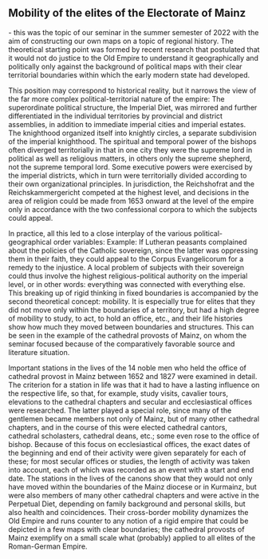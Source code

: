 <h2>Mobility of the elites of the Electorate of Mainz</h2>

<p>- this was the topic of our seminar in the summer semester of 2022 with the aim of constructing our own maps on a topic of regional history. 
The theoretical starting point was formed by recent research that postulated that it would not do justice to the Old Empire to understand it geographically and 
politically only against the background of political maps with their clear territorial boundaries within which the early modern state had developed.</p> 

<p>This position may correspond to historical reality, but it narrows the view of the far more complex political-territorial nature of the empire: 
The superordinate political structure, the Imperial Diet, was mirrored and further differentiated in the individual territories by provincial and district assemblies, 
in addition to immediate imperial cities and imperial estates. The knighthood organized itself into knightly circles, a separate subdivision of the imperial knighthood. 
The spiritual and temporal power of the bishops often diverged territorially in that in one city they were the supreme lord in political as well as religious matters, 
in others only the supreme shepherd, not the supreme temporal lord. Some executive powers were exercised by the imperial districts, which in turn were territorially 
divided according to their own organizational principles. In jurisdiction, the Reichshofrat and the Reichskammergericht competed at the highest level, and decisions 
in the area of religion could be made from 1653 onward at the level of the empire only in accordance with the two confessional corpora to which the subjects could 
appeal.</p>

<p>In practice, all this led to a close interplay of the various political-geographical order variables: Example: If Lutheran peasants complained about the policies of the Catholic sovereign, since the latter was oppressing them in their faith, they could appeal to the Corpus Evangelicorum for a remedy to the injustice. A local problem of subjects with their sovereign could thus involve the highest religious-political authority on the imperial level, or in other words: everything was connected with everything else. This breaking up of rigid thinking in fixed boundaries is accompanied by the second theoretical concept: mobility. It is especially true for elites that they did not move only within the boundaries of a territory, but had a high degree of mobility to study, to act, to hold an office, etc., and their life histories show how much they moved between boundaries and structures.
This can be seen in the example of the cathedral provosts of Mainz, on whom the seminar focused because of the comparatively favorable source and literature situation.</p> 

<p>Important stations in the lives of the 14 noble men who held the office of cathedral provost in Mainz between 1652 and 1827 were examined in detail. 
The criterion for a station in life was that it had to have a lasting influence on the respective life, so that, for example, study visits, cavalier tours, 
elevations to the cathedral chapters and secular and ecclesiastical offices were researched. The latter played a special role, since many of the gentlemen became 
members not only of Mainz, but of many other cathedral chapters, and in the course of this were elected cathedral cantors, cathedral scholasters, cathedral deans, etc.; 
some even rose to the office of bishop. Because of this focus on ecclesiastical offices, the exact dates of the beginning and end of their activity were given 
separately for each of these; for most secular offices or studies, the length of activity was taken into account, each of which was recorded as an event with a 
start and end date. The stations in the lives of the canons show that they would not only have moved within the boundaries of the Mainz diocese or in Kurmainz, 
but were also members of many other cathedral chapters and were active in the Perpetual Diet, depending on family background and personal skills, but also health and 
coincidences. Their cross-border mobility dynamizes the Old Empire and runs counter to any notion of a rigid empire that could be depicted in a few maps with 
clear boundaries; the cathedral provosts of Mainz exemplify on a small scale what (probably) applied to all elites of the Roman-German Empire.</p>
